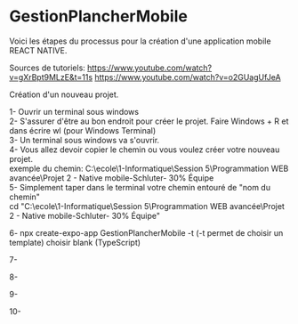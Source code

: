 # GestionPlancherMobile
Voici les étapes du processus pour la création d'une application mobile REACT NATIVE.

Sources de tutoriels:
https://www.youtube.com/watch?v=gXrBpt9MLzE&t=11s
https://www.youtube.com/watch?v=o2GUagUfJeA


Création d'un nouveau projet.

1- Ouvrir un terminal sous windows  
2- S'assurer d'être au bon endroit pour créer le projet.  Faire Windows + R et dans écrire wl (pour Windows Terminal)  
3- Un terminal sous windows va s'ouvrir.  
4- Vous allez devoir copier le chemin ou vous voulez créer votre nouveau projet.  
    exemple du chemin: C:\ecole\1-Informatique\Session 5\Programmation WEB avancée\Projet 2 - Native mobile-Schluter- 30% Équipe  
5- Simplement taper dans le terminal votre chemin entouré de "nom du chemin"  
    cd "C:\ecole\1-Informatique\Session 5\Programmation WEB avancée\Projet 2 - Native mobile-Schluter- 30% Équipe"  

6- npx create-expo-app GestionPlancherMobile -t       (-t permet de choisir un template)  choisir blank (TypeScript)
  

7-


8-


9-


10-